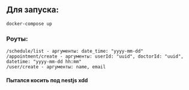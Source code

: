 ## Для запуска:

```
docker-compose up
```

### Роуты:

```
/schedule/list - аргументы: date_time: "yyyy-mm-dd"
/appointment/create - аргументы: userId: "uuid", doctorId: "uuid", datetime: "yyyy-mm-dd hh:mm"
/user/create - аргументы: name, email
```

#### Пытался косить под nestjs xdd

